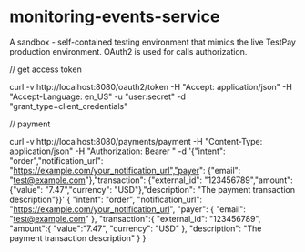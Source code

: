 # monitoring-events-service

A sandbox - self-contained testing environment that mimics the live TestPay production environment.
OAuth2 is used for calls authorization. 


// get access token

curl -v http://localhost:8080/oauth2/token -H "Accept: application/json" -H "Accept-Language: en_US" -u "user:secret"  -d "grant_type=client_credentials"   

// payment

curl -v http://localhost:8080/payments/payment -H "Content-Type: application/json" -H "Authorization: Bearer <Access-Token>" -d '{"intent": "order","notification_url": "https://example.com/your_notification_url","payer": {"email": "test@example.com"},"transaction": {"external_id": "123456789","amount": {"value": "7.47","currency": "USD"},"description": "The payment transaction description"}}'
{
          "intent": "order",
           "notification_url": "https://example.com/your_notification_url",
            "payer": {
                 "email": "test@example.com"
              },
             "transaction":{
                  "external_id": "123456789",
                  "amount":{
                       "value":"7.47",
                       "currency": "USD"
                  },
                  "description": "The payment transaction description"
             }
}
